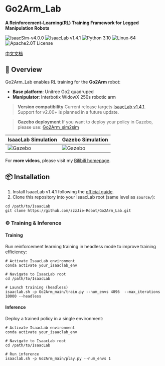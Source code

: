 # Go2Arm_Lab

**A Reinforcement-Learning(RL) Training Framework for Legged Manipulation Robots**
  
<img src="https://img.shields.io/badge/IsaacSim-v4.0.0-blue" alt="IsaacSim-v4.0.0" /> <img src="https://img.shields.io/badge/IsaacLab-v1.4.1-blue" alt="IsaacLab v1.4.1" /> <img src="https://img.shields.io/badge/Python-3.10-blue" alt="Python 3.10" /> <img src="https://img.shields.io/badge/Platform-Linux--64-orange" alt="Linux-64" /> <img src="https://img.shields.io/badge/License-Apache2.0-yellow" alt="Apache2.0T License" />

[中文文档](https://github.com/zzzJie-Robot/Go2Arm_Lab/blob/main/README_CN.md "中文文档")

## 🚀 Overview

Go2Arm_Lab enables RL training for the **Go2Arm** robot:

- **Base platform**: Unitree Go2 quadruped
- **Manipulator**: Interbotix WidowX 250s robotic arm

> **Version compatibility**
> Current release targets [IsaacLab v1.4.1](https://isaac-sim.github.io/IsaacLab/v1.4.1). Support for v2.00+ is planned in a future update.

> **Gazebo deployment**
> If you want to deploy your policy in Gazebo, please use:
> [Go2Arm_sim2sim](https://github.com/zzzJie-Robot/Go2Arm_Lab)

| IsaacLab Simulation | Gazebo Simulation |
|--------------------|-------------------|
| ![Gazebo](https://github.com/zzzJie-Robot/Go2Arm_Lab/raw/main/video/IsaacLab.gif) | ![Gazebo](https://github.com/zzzJie-Robot/Go2Arm_Lab/raw/main/video/Gazebo.gif) |

For **more videos**, please visit my [Bilibili homepage](https://space.bilibili.com/400627082?spm_id_from=333.1007.0.0).

## 📦 Installation

1. Install IsaacLab v1.4.1 following the [official guide](https://isaac-sim.github.io/IsaacLab/v1.4.1/source/setup/installation/index.html).
2. Clone this repository into your IsaacLab root (same level as `source/`):

```
cd /path/to/IsaacLab
git clone https://github.com/zzzJie-Robot/Go2Arm_Lab.git
```

### ⚙️ Training & Inference

#### Training

Run reinforcement learning training in headless mode to improve training efficiency:

```
# Activate IsaacLab environment
conda activate your_isaaclab_env

# Navigate to IsaacLab root
cd /path/to/IsaacLab

# Launch training (headless)
isaaclab.sh -p Go2Arm_main/train.py --num_envs 4096  --max_iterations 10000 --headless
```

#### Inference

Deploy a trained policy in a single environment:

```
# Activate IsaacLab environment  
conda activate your_isaaclab_env

# Navigate to IsaacLab root  
cd /path/to/IsaacLab

# Run inference
isaaclab.sh -p Go2Arm_main/play.py --num_envs 1
```

